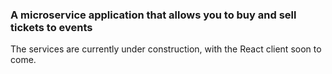 ### A microservice application that allows you to buy and sell tickets to events

The services are currently under construction, with the React client soon to come. 
